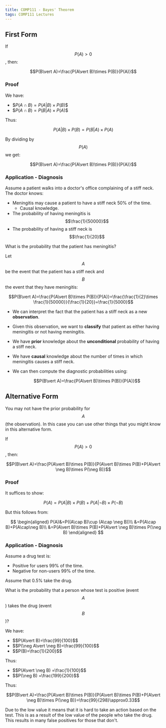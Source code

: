 ```yaml
---
title: COMP111 - Bayes' Theorem
tags: COMP111 Lectures
---
```

## First Form
If $$P(A)>0$$, then:

$$P(B\vert A)=\frac{P(A\vert B)\times P(B)}{P(A)}$$

### Proof
We have:

* \$$P(A\cap B)=P(A\vert B)\times P(B)$$
* \$$P(A\cap B)=P(B\vert A)\times P(A)$$

Thus:

$$P(A\vert B)\times P(B)=P(B\vert A)\times P(A)$$

By dividing by $$P(A)$$ we get:

$$P(B\vert A)=\frac{P(A\vert B)\times P(B)}{P(A)}$$

### Application - Diagnosis
Assume a patient walks into a doctor's office complaining of a stiff neck. The doctor knows:

* Meningitis may cause a patient to have a stiff neck 50% of the time.
	* Causal knowledge.
* The probability of having meningitis is $$\frac{1}{50000}$$
* The probability of having a stiff neck is $$\frac{1}{20}$$

What is the probability that the patient has meningitis?

Let $$A$$ be the event that the patient has a stiff neck and $$B$$ the event that they have meningitis:

$$P(B\vert A)=\frac{P(A\vert B)\times P(B)}{P(A)}=\frac{\frac{1}{2}\times \frac{1}{50000}}{\frac{1}{20}}=\frac{1}{5000}$$

* We can interpret the fact that the patient has a stiff neck as a new **observation**.
* Given this observation, we want to **classify** that patient as either having meningitis or not having meningitis.
* We have **prior** knowledge about the **unconditional** probability of having a stiff neck.
* We have **causal** knowledge about the number of times in which meningitis causes a stiff neck.
* We can then compute the diagnostic probabilities using: 

	$$P(B\vert A)=\frac{P(A\vert B)\times P(B)}{P(A)}$$
	
## Alternative Form
You may not have the prior probability for $$A$$ (the observation). In this case you can use other things that you might know in this alternative form.

If $$P(A)>0$$, then:

$$P(B\vert A)=\frac{P(A\vert B)\times P(B)}{P(A\vert B)\times P(B)+P(A\vert \neg B)\times P(\neg B)}$$

### Proof
It suffices to show:

$$P(A)=P(A\vert B)\times P(B)+P(A\vert \neg B) \times P(\neg B)$$

But this follows from:

$$
\begin{aligned}
P(A)&=P((A\cap B)\cup (A\cap \neg B))\\
&=P(A\cap B)+P(A\cap\neg B)\\
&=P(A\vert B)\times P(B)+P(A\vert \neg B)\times P(\neg B)
\end{aligned}
$$

### Application - Diagnosis
Assume a drug test is:

* Positive for users 99% of the time.
* Negative for non-users 99% of the time.

Assume that 0.5% take the drug.

What is the probability that a person whose test is positive (event $$A$$) takes the drug (event $$B$$)?

We have:

* \$$P(A\vert B)=\frac{99}{100}$$
* \$$P(\neg A\vert \neg B)=\frac{99}{100}$$
* \$$P(B)=\frac{1}{200}$$

Thus:

* \$$P(A\vert \neg B) =\frac{1}{100}$$
* \$$P(\neg B) =\frac{199}{200}$$

Thus:

$$P(B\vert A)=\frac{P(A\vert B)\times P(B)}{P(A\vert B)\times P(B)+P(A\vert \neg B)\times P(\neg B)}=\frac{99}{298}\approx0.33$$

Due to the low value it means that it is hard to take an action based on the test. This is as a result of the low value of the people who take the drug. This results in many false positives for those that don't.
